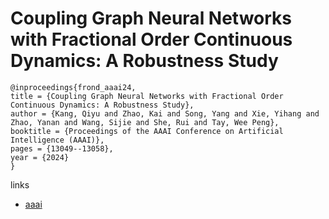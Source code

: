 # Coupling Graph Neural Networks with Fractional Order Continuous Dynamics: A Robustness Study

```
@inproceedings{frond_aaai24,
title = {Coupling Graph Neural Networks with Fractional Order Continuous Dynamics: A Robustness Study},
author = {Kang, Qiyu and Zhao, Kai and Song, Yang and Xie, Yihang and Zhao, Yanan and Wang, Sijie and She, Rui and Tay, Wee Peng},
booktitle = {Proceedings of the AAAI Conference on Artificial Intelligence (AAAI)},
pages = {13049--13058},
year = {2024}
}
```

links
- [aaai](https://ojs.aaai.org/index.php/AAAI/article/view/29203)
